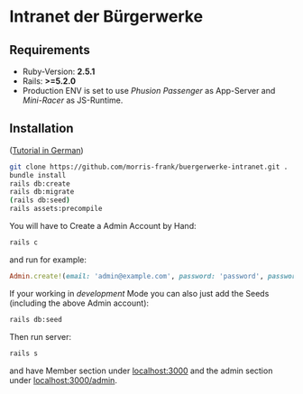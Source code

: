 # Intranet der Bürgerwerke

## Requirements

* Ruby-Version: __2.5.1__
* Rails: __>=5.2.0__
* Production ENV is set to use _Phusion Passenger_ as App-Server and _Mini-Racer_ as JS-Runtime.

## Installation

([Tutorial in German](https://github.com/morris-frank/buergerwerke-intranet/wiki/Deployment))

```bash
git clone https://github.com/morris-frank/buergerwerke-intranet.git .
bundle install
rails db:create
rails db:migrate
(rails db:seed)
rails assets:precompile
```

You will have to Create a Admin Account by Hand:

```bash
rails c
```

and run for example:

```ruby
Admin.create!(email: 'admin@example.com', password: 'password', password_confirmation: 'password')
```

If your working in _development_ Mode you can also just add the Seeds (including the above Admin account):

```bash
rails db:seed
```

Then run server:

```bash
rails s
```

and have Member section under [localhost:3000](http://localhost:3000) and the admin section under [localhost:3000/admin](http://localhost:3000/admin).
